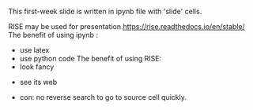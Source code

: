 This first-week slide is written in ipynb file with 'slide' cells. 

RISE may be used for presentation.https://rise.readthedocs.io/en/stable/
The benefit of using ipynb :
 + use latex
 + use python code
The benefit of using RISE:
 + look fancy
 - see its web
 + con: no reverse search to go to source cell quickly.
